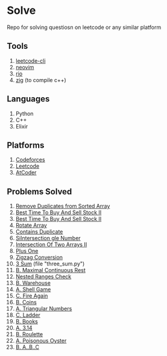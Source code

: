 # Solve

Repo for solving questiosn on leetcode or any similar platform

## Tools

1. [leetcode-cli](https://github.com/clearloop/leetcode-cli)
2. [neovim](https://neovim.io/)
3. [rio](https://raphamorim.io/rio/)
4. [zig](https://ziglang.org) (to compile c++)

## Languages

1. Python
2. C++
3. Elixir

## Platforms

1. [Codeforces](https://codeforces.com/profile/immortalfox)
2. [Leetcode](https://leetcode.com/u/FuadDaoud)
3. [AtCoder](https://atcoder.jp/users/Fox_Immortal)

## Problems Solved

1. [Remove Duplicates from Sorted Array](https://leetcode.com/problems/remove-duplicates-from-sorted-array/)
2. [Best Time To Buy And Sell Stock II](https://leetcode.com/problems/best-time-to-buy-and-sell-stock-ii/)
3. [Best Time To Buy And Sell Stock II](https://leetcode.com/problems/best-time-to-buy-and-sell-stock-ii/)
4. [Rotate Array](https://leetcode.com/problems/rotate-array/)
5. [Contains Duplicate](https://leetcode.com/problems/contains-duplicate/)
6. [SiIntersection gle Number](https://leetcode.com/problems/single-number/)
7. [Intersection Of Two Arrays II](https://leetcode.com/problems/single-number/)
8. [Plus One](https://leetcode.com/problems/plus-one/)
9. [Zigzag Conversion](https://leetcode.com/problems/zigzag-conversion)
10. [3 Sum](https://leetcode.com/problems/3sum) (file "three_sum.py")
11. [B. Maximal Continuous Rest](https://codeforces.com/contest/1141/problem/B)
12. [Nested Ranges Check](https://cses.fi/problemset/task/2168/)
13. [B. Warehouse](https://codeforces.com/contest/35/problem/B)
14. [A. Shell Game](https://codeforces.com/contest/35/problem/A)
15. [C. Fire Again](https://codeforces.com/contest/35/problem/C)
16. [B. Coins](https://codeforces.com/contest/47/problem/B)
17. [A. Triangular Numbers](https://codeforces.com/contest/47/problem/A)
18. [C. Ladder](https://codeforces.com/contest/279/problem/C)
19. [B. Books](https://codeforces.com/contest/279/problem/B)
20. [A. 3.14](https://atcoder.jp/contests/abc314/tasks/abc314_a)
21. [B. Roulette](https://atcoder.jp/contests/abc314/tasks/abc314_b)
22. [A. Poisonous Oyster](https://atcoder.jp/contests/abc393/tasks/abc393_a)
23. [B. A..B..C](https://atcoder.jp/contests/abc393/tasks/abc393_b)
